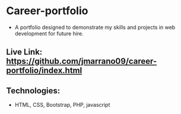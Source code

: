 # Career-portfolio
- A portfolio designed to demonstrate my skills and projects in web development for future hire.

## Live Link: https://github.com/jmarrano09/career-portfolio/index.html

## Technologies:
- HTML, CSS, Bootstrap, PHP, javascript